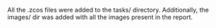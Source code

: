 All the .zcos files were added to the tasks/ directory.
Additionally, the images/ dir was added with all the images present in the report.